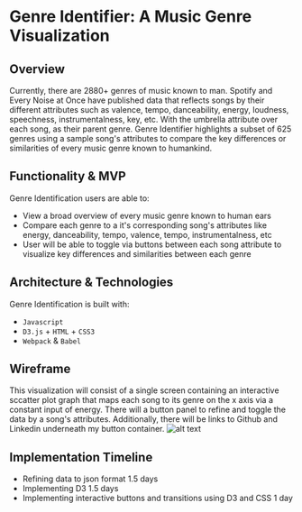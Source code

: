 # Genre Identifier: A Music Genre Visualization

## Overview
Currently, there are 2880+ genres of music known to man. Spotify and Every Noise at Once have published data that reflects songs by their different attributes such as valence, tempo, danceability, energy, loudness, speechness, instrumentalness, key, etc. With the umbrella attribute over each song, as their parent genre. Genre Identifier highlights a subset of 625 genres using a sample song's attributes to compare the key differences or similarities of every music genre known to humankind.

## Functionality & MVP
Genre Identification users are able to:
* View a broad overview of every music genre known to human ears
* Compare each genre to a it's corresponding song's attributes like energy, danceability, tempo, valence, tempo, instrumentalness, etc
* User will be able to toggle via buttons between each song attribute to visualize key differences and similarities between each genre

## Architecture & Technologies
Genre Identification is built with:
* `Javascript`
* `D3.js` + `HTML` + `CSS3`
* `Webpack` & `Babel`


## Wireframe
This visualization will consist of a single screen containing an interactive sccatter plot graph that maps each song to its genre on the x axis via a constant input of energy. There will a button panel to refine and toggle the data by a song's attributes. Additionally, there will be links to Github and Linkedin underneath my button container. 
![alt text](https://github.com/chunisama/Identifying_music_genres/blob/gh-pages/assets/images/wireframe.jpg)


## Implementation Timeline
* Refining data to json format 1.5 days
* Implementing D3 1.5 days
* Implementing interactive buttons and transitions using D3 and CSS 1 day


